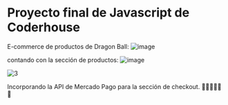 # Proyecto final de Javascript de Coderhouse
E-commerce de productos de Dragon Ball:
![image](https://user-images.githubusercontent.com/90526551/186047321-03aea900-f4e1-41fc-8ac2-571c65481c97.png)

contando con la sección de productos:
![image](https://user-images.githubusercontent.com/90526551/186047508-5f9aa346-21be-4097-989a-14d9cba5e13f.png)

![3](https://user-images.githubusercontent.com/90526551/199590517-cad86d9d-7e23-46bf-9587-c953a1d01d07.png)

Incorporando la API de Mercado Pago para la sección de checkout.
🏡🐉👨🏼‍💻💚
